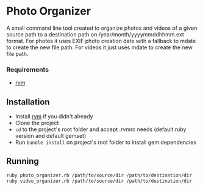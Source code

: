 # Photo Organizer

A small command line tool created to organize photos and videos of a given source path to a destination path on /year/month/yyyymmddhhmm.ext format.
For photos it uses EXIF photo creation date with a fallback to mdate to create the new file path. For videos it just uses mdate to create the new file path.

### Requirements

* [rvm](https://rvm.io)

## Installation

* Install [rvm](https://rvm.io) if you didn't already
* Clone the project
* `cd` to the project's root folder and accept  .rvmrc needs (default ruby version and default gemset)
* Run `bundle install` on project's root folder to install gem dependencies

## Running

``` bash
ruby photo_organizer.rb /path/to/source/dir /path/to/destination/dir
ruby video_organizer.rb /path/to/source/dir /path/to/destination/dir
```


